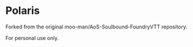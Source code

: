 # Polaris

Forked from the original moo-man/AoS-Soulbound-FoundryVTT repository.

For personal use only.
